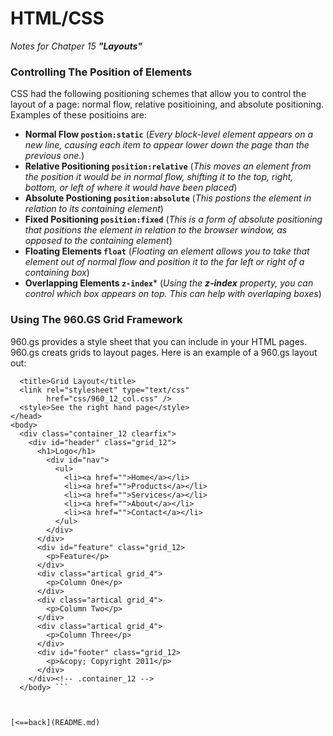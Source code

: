 # HTML/CSS

*Notes for Chatper 15 **"Layouts"***

### Controlling The Position of Elements

CSS had the following positioning schemes that allow you to control the layout of a page: normal flow,
relative positioining, and absolute positioning.
Examples of these positioins are:

- **Normal Flow ```postion:static```**
(*Every block-level element appears on  a new line, causing each item to appear lower down the page than
 the previous one.*)
- **Relative Positioning ```position:relative```**
(*This moves an element from the position it would be in normal flow, shifting it to the top, right, bottom,
 or left of where it would have been placed*)
- **Absolute Postioning ```position:absolute```**
(*This postions the element in relation to its containing element*)
- **Fixed Positioning ```position:fixed```**
(*This is a form of absolute positioning that positions the element in relation to the browser window, as
 opposed to the containing element*)
- **Floating Elements ```float```**
(*Floating an element allows you to take that element out of normal flow and position it to the far left or right
 of a containing box*)
- **Overlapping Elements ```z-index```***
(*Using the **z-index** property, you can control which box appears on top. This can help with overlaping boxes*)

### Using The 960.GS Grid Framework

960.gs provides a style sheet that you can include in your HTML pages. 960.gs creats grids to layout pages.
Here is an example of a 960.gs layout out:

```<head>
  <title>Grid Layout</title>
  <link rel="stylesheet" type="text/css"
        href="css/960_12_col.css" />
  <style>See the right hand page</style>
</head>
<body>
  <div class="container_12 clearfix">
    <div id="header" class="grid_12">
      <h1>Logo</h1>
        <div id="nav">
          <ul>
            <li><a href="">Home</a></li>
            <li><a href="">Products</a></li>
            <li><a href="">Services</a></li>
            <li><a href="">About</a></li>
            <li><a href="">Contact</a></li>
          </ul>
        </div>
      </div>
      <div id="feature" class="grid_12>
        <p>Feature</p>
      </div>
      <div class="artical grid_4">
        <p>Column One</p>
      </div>
      <div class="artical grid_4">
        <p>Column Two</p>
      </div>
      <div class="artical grid_4">
        <p>Column Three</p>
      </div>
      <div id="footer" class="grid_12>
        <p>&copy; Copyright 2011</p>
      </div>
    </div><!-- .container_12 -->
  </body> ```
  
  

[<==back](README.md)
